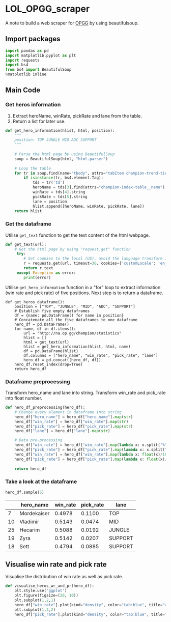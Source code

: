 # LOL_OPGG_scraper
A note to build a web scraper for [OPGG](http://na.op.gg/champion/statistics) by using beautifulsoup.

## Import packages
```python
import pandas as pd
import matplotlib.pyplot as plt
import requests
import bs4
from bs4 import BeautifulSoup
%matplotlib inline
```

## Main Code
### Get heros information
1. Extract heroName, winRate, pickRate and lane from the table.
2. Return a list for later use.

```python
def get_hero_information(hlist, html, position):
    """
    position: TOP JUNGLE MID ADC SUPPORT
    """
    
    # Parse the html page by using BeautifulSoup
    soup = BeautifulSoup(html, "html.parser")
    
    # Loop the table
    for tr in soup.find(name="tbody", attrs="tabItem champion-trend-tier-{}".format(position)).children:
        if isinstance(tr, bs4.element.Tag):
            tds = tr('td')
            heroName = tds[3].find(attrs="champion-index-table__name").string
            winRate = tds[4].string
            pickRate = tds[5].string
            lane = position
            hlist.append([heroName, winRate, pickRate, lane])
    return hlist
```

### Get the dataframe
Utilise `get_text` function to get the text content of the html webpage.

```python
def get_text(url):
    # Get the html page by using "request.get" function
     try:
        # Set cookies to the local (US), avoid the language transform into others.
        r = requests.get(url, timeout=30, cookies={'customLocale': 'en_US'})
        return r.text
     except Exception as error:
        print(error)
```

Utilise `get_hero_information` function in a "for" loop to extract information (win rate and pick rate) of five positions.
Next step is to return a dataframe.

```
def get_heros_dataframe():
    position = ["TOP", "JUNGLE", "MID", "ADC", "SUPPORT"]
    # Establish five empty dataframes
    df = {name: pd.DataFrame() for name in position}
    # Concatenate all the five dataframes to one dataframe
    hero_df = pd.DataFrame()
    for name, df in df.items():
        url = "http://na.op.gg/champion/statistics"
        hlist = []
        html = get_text(url)
        hlist = get_hero_information(hlist, html, name)
        df = pd.DataFrame(hlist)
        df.columns = ["hero_name", "win_rate", "pick_rate", "lane"]
        hero_df = pd.concat([hero_df, df])
    hero_df.reset_index(drop=True)
    return hero_df
```

### Dataframe preprocessing
Transform hero_name and lane into string.
Transform win_rate and pick_rate into float number.

```python
def hero_df_preprocessing(hero_df):
    # Change every element in dataframe into string
    hero_df["hero_name"] = hero_df["hero_name"].map(str)
    hero_df["win_rate"] = hero_df["win_rate"].map(str)
    hero_df["pick_rate"] = hero_df["pick_rate"].map(str)
    hero_df["lane"] = hero_df["lane"].map(str)

    # Data pre-processing
    hero_df["win_rate"] = hero_df["win_rate"].map(lambda x: x.split("%")[0])
    hero_df["pick_rate"] = hero_df["pick_rate"].map(lambda x: x.split("%")[0])
    hero_df["win_rate"] = hero_df["win_rate"].map(lambda x: float(x)/100)
    hero_df["pick_rate"] = hero_df["pick_rate"].map(lambda x: float(x)/100)
    
    return hero_df
```

### Take a look at the dataframe
```python
hero_df.sample(5)
```

|| hero_name | win_rate | pick_rate | lane |
| --- | --- | --- | --- | --- |
| 7 | Mordekaiser | 0.4978 | 0.1100 | TOP |
| 10 | Vladimir | 0.5143 | 0.0474 | MID |
| 25 | Hecarim | 0.5088 | 0.0192 | JUNGLE |
| 19 | Zyra | 0.5142 | 0.0207 | SUPPORT |
| 18 | Sett | 0.4794 | 0.0885 | SUPPORT |

## Visualise win rate and pick rate
Visualise the distribution of win rate as well as pick rate.
```python
def visualise_heros_wr_and_pr(hero_df):
    plt.style.use('ggplot')
    plt.figure(figsize=(20, 10))
    plt.subplot(1,2,1)
    hero_df["win_rate"].plot(kind="density", color="tab:blue", title="win rate")
    plt.subplot(1,2,2)
    hero_df["pick_rate"].plot(kind="density", color="tab:blue", title="pick rate")
```
